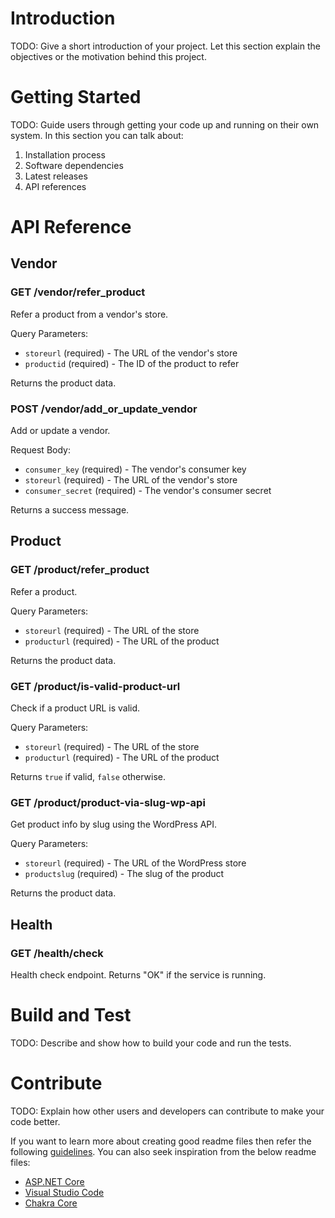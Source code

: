 # Introduction 
TODO: Give a short introduction of your project. Let this section explain the objectives or the motivation behind this project. 

# Getting Started
TODO: Guide users through getting your code up and running on their own system. In this section you can talk about:
1.	Installation process
2.	Software dependencies
3.	Latest releases
4.	API references

# API Reference

## Vendor

### GET /vendor/refer_product
Refer a product from a vendor's store.

Query Parameters:
- `storeurl` (required) - The URL of the vendor's store 
- `productid` (required) - The ID of the product to refer

Returns the product data.

### POST /vendor/add_or_update_vendor 
Add or update a vendor.

Request Body:
- `consumer_key` (required) - The vendor's consumer key
- `storeurl` (required) - The URL of the vendor's store
- `consumer_secret` (required) - The vendor's consumer secret

Returns a success message.

## Product

### GET /product/refer_product
Refer a product.

Query Parameters: 
- `storeurl` (required) - The URL of the store
- `producturl` (required) - The URL of the product

Returns the product data.

### GET /product/is-valid-product-url
Check if a product URL is valid.

Query Parameters:
- `storeurl` (required) - The URL of the store
- `producturl` (required) - The URL of the product 

Returns `true` if valid, `false` otherwise.

### GET /product/product-via-slug-wp-api
Get product info by slug using the WordPress API.

Query Parameters:
- `storeurl` (required) - The URL of the WordPress store
- `productslug` (required) - The slug of the product

Returns the product data.

## Health

### GET /health/check
Health check endpoint. Returns "OK" if the service is running.

# Build and Test
TODO: Describe and show how to build your code and run the tests.

# Contribute  
TODO: Explain how other users and developers can contribute to make your code better.

If you want to learn more about creating good readme files then refer the following [guidelines](https://docs.microsoft.com/en-us/azure/devops/repos/git/create-a-readme?view=azure-devops). You can also seek inspiration from the below readme files:
- [ASP.NET Core](https://github.com/aspnet/Home)
- [Visual Studio Code](https://github.com/Microsoft/vscode)
- [Chakra Core](https://github.com/Microsoft/ChakraCore)
